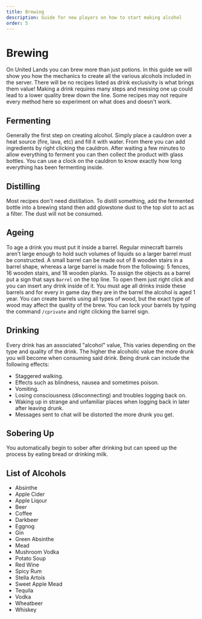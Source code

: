 ```yaml
---
title: Brewing
description: Guide for new players on how to start making alcohol
order: 5
---
```

# Brewing
On United Lands you can brew more than just potions. In this guide we will show you how the mechanics to create all the various alcohols included in the server. There will be no recipes listed as drink exclusivity is what brings them value! Making a drink requires many steps and messing one up could lead to a lower quality brew down the line. Some recipes may not require every method here so experiment on what does and doesn't work.

## Fermenting
Generally the first step on creating alcohol. Simply place a cauldron over a heat source (fire, lava, etc) and fill it with water. From there you can add ingredients by right clicking the cauldron. After waiting a few minutes to allow everything to ferment you can then collect the product with glass bottles. You can use a clock on the cauldron to know exactly how long everything has been fermenting inside.

## Distilling
Most recipes don't need distillation. To distill something, add the fermented bottle into a brewing stand then add glowstone dust to the top slot to act as a filter. The dust will not be consumed.

## Ageing
To age a drink you must put it inside a barrel. Regular minecraft barrels aren't large enough to hold such volumes of liquids so a larger barrel must be constructed. A small barrel can be made out of 8 wooden stairs in a barrel shape, whereas a large barrel is made from the following: 5 fences, 16 wooden stairs, and 18 wooden planks. To assign the objects as a barrel put a sign that says `Barrel` on the top line. To open them just right click and you can insert any drink inside of it. You must age all drinks inside these barrels and for every in game day they are in the barrel the alcohol is aged 1 year. You can create barrels using all types of wood, but the exact type of wood may affect the quality of the brew. You can lock your barrels by typing the command `/cprivate` and right clicking the barrel sign.

## Drinking
Every drink has an associated "alcohol" value, This varies depending on the type and quality of the drink. The higher the alcoholic value the more drunk you will become when consuming said drink. Being drunk can include the following effects:

- Staggered walking.
- Effects such as blindness, nausea and sometimes poison.
- Vomiting.
- Losing consciousness (disconnecting) and troubles logging back on.
- Waking up in strange and unfamiliar places when logging back in later after leaving drunk.
- Messages sent to chat will be distorted the more drunk you get.

## Sobering Up
You automatically begin to sober after drinking but can speed up the process by eating bread or drinking milk.

## List of Alcohols
- Absinthe
- Apple Cider
- Apple Liqour
- Beer
- Coffee
- Darkbeer
- Eggnog
- Gin
- Green Absinthe
- Mead
- Mushroom Vodka
- Potato Soup
- Red Wine
- Spicy Rum
- Stella Artois
- Sweet Apple Mead
- Tequila 
- Vodka
- Wheatbeer
- Whiskey
